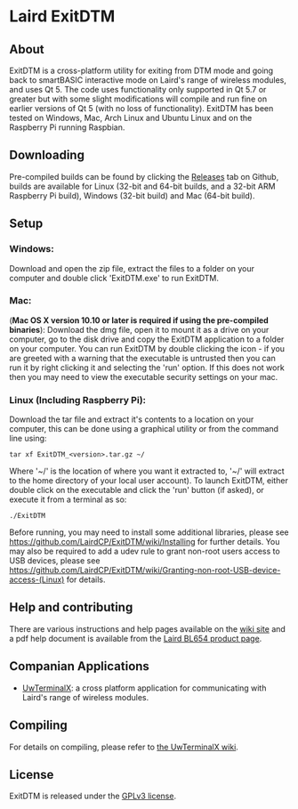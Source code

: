# Laird ExitDTM

## About

ExitDTM is a cross-platform utility for exiting from DTM mode and going back to smartBASIC interactive mode on Laird's range of wireless modules, and uses Qt 5. The code uses functionality only supported in Qt 5.7 or greater but with some slight modifications will compile and run fine on earlier versions of Qt 5 (with no loss of functionality). ExitDTM has been tested on Windows, Mac, Arch Linux and Ubuntu Linux and on the Raspberry Pi running Raspbian.

## Downloading

Pre-compiled builds can be found by clicking the [Releases](https://github.com/LairdCP/ExitDTM/releases) tab on Github, builds are available for Linux (32-bit and 64-bit builds, and a 32-bit ARM Raspberry Pi build), Windows (32-bit build) and Mac (64-bit build). 

## Setup

### Windows:

Download and open the zip file, extract the files to a folder on your computer and double click 'ExitDTM.exe' to run ExitDTM.

### Mac:

(**Mac OS X version 10.10 or later is required if using the pre-compiled binaries**): Download the dmg file, open it to mount it as a drive on your computer, go to the disk drive and copy the ExitDTM application to a folder on your computer. You can run ExitDTM by double clicking the icon - if you are greeted with a warning that the executable is untrusted then you can run it by right clicking it and selecting the 'run' option. If this does not work then you may need to view the executable security settings on your mac.

### Linux (Including Raspberry Pi):

Download the tar file and extract it's contents to a location on your computer, this can be done using a graphical utility or from the command line using:

	tar xf ExitDTM_<version>.tar.gz ~/

Where '\~/' is the location of where you want it extracted to, '\~/' will extract to the home directory of your local user account). To launch ExitDTM, either double click on the executable and click the 'run' button (if asked), or execute it from a terminal as so:

	./ExitDTM

Before running, you may need to install some additional libraries, please see https://github.com/LairdCP/ExitDTM/wiki/Installing for further details. You may also be required to add a udev rule to grant non-root users access to USB devices, please see https://github.com/LairdCP/ExitDTM/wiki/Granting-non-root-USB-device-access-(Linux) for details.

## Help and contributing

There are various instructions and help pages available on the [wiki site](https://github.com/LairdCP/ExitDTM/wiki/) and a pdf help document is available from the [Laird BL654 product page](https://www.lairdtech.com/products/bl654-ble-thread-nfc-modules).

## Companian Applications

 * [UwTerminalX](https://github.com/LairdCP/UwTerminalX): a cross platform application for communicating with Laird's range of wireless modules.

## Compiling

For details on compiling, please refer to [the UwTerminalX wiki](https://github.com/LairdCP/UwTerminalX/wiki/Compiling).

## License

ExitDTM is released under the [GPLv3 license](https://github.com/LairdCP/ExitDTM/blob/master/LICENSE).